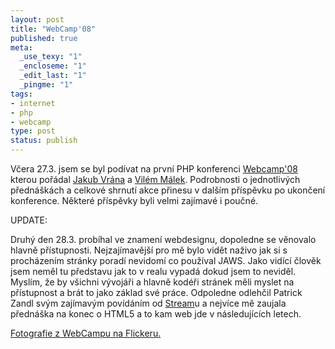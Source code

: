 ```yaml
--- 
layout: post
title: "WebCamp'08"
published: true
meta: 
  _use_texy: "1"
  _encloseme: "1"
  _edit_last: "1"
  _pingme: "1"
tags: 
- internet
- php
- webcamp
type: post
status: publish
---
```

Včera 27.3. jsem se byl podívat na první PHP konferenci <a href="http://www.webcamp.cz">Webcamp'08</a> kterou pořádal <a href="http://php.vrana.cz">Jakub Vrána</a> a <a href="http://interval.cz">Vilém Málek</a>. Podrobnosti o jednotlivých přednáškách a celkové shrnutí akce přinesu v dalším příspěvku po ukončení konference. Některé příspěvky byli velmi zajímavé i poučné.

UPDATE:

Druhý den 28.3. probíhal ve znamení webdesignu, dopoledne se věnovalo hlavně přístupnosti. Nejzajímavější pro mě bylo vidět naživo jak si s procházením stránky poradí nevidomí co používal JAWS. Jako vidící člověk jsem neměl tu představu jak to v realu vypadá dokud jsem to neviděl. Myslím, že by všichni vývojáři a hlavně kodéři stránek měli myslet na přístupnost a brát to jako základ své práce. Odpoledne odlehčil Patrick Zandl svým zajímavým povídáním od <a href="http://www.stream.cz">Stream</a>u a nejvíce mě zaujala přednáška na konec o HTML5 a to kam web jde v následujících letech.

<a href="http://www.flickr.com/photos/abtris/sets/72157604272771686/">Fotografie z WebCampu na Flickeru.</a>
